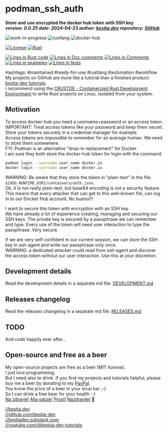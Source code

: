 [//]: # (auto_md_to_doc_comments segment start A)

# podman_ssh_auth

[//]: # (auto_cargo_toml_to_md start)

**Store and use encrypted the docker hub token with SSH key**  
***version: 0.0.25 date: 2024-04-23 author: [bestia.dev](https://bestia.dev) repository: [GitHub](https://github.com/CRUSTDE-ContainerizedRustDevEnv/podman_ssh_auth)***

 ![work-in-progress](https://img.shields.io/badge/work_in_progress-yellow)
 ![rustlang](https://img.shields.io/badge/rustlang-orange)
 ![docker-hub](https://img.shields.io/badge/docker_hub-orange)

[//]: # (auto_cargo_toml_to_md end)

  [![License](https://img.shields.io/badge/license-MIT-blue.svg)](https://github.com/CRUSTDE-ContainerizedRustDevEnv/podman_ssh_auth/blob/main/LICENSE)
  [![Rust](https://github.com/CRUSTDE-ContainerizedRustDevEnv/podman_ssh_auth/workflows/rust_fmt_auto_build_test/badge.svg)](https://github.com/CRUSTDE-ContainerizedRustDevEnv/podman_ssh_auth/)

[//]: # (auto_lines_of_code start)
[![Lines in Rust code](https://img.shields.io/badge/Lines_in_Rust-397-green.svg)](https://github.com/CRUSTDE-ContainerizedRustDevEnv/podman_ssh_auth/)
[![Lines in Doc comments](https://img.shields.io/badge/Lines_in_Doc_comments-224-blue.svg)](https://github.com/CRUSTDE-ContainerizedRustDevEnv/podman_ssh_auth/)
[![Lines in Comments](https://img.shields.io/badge/Lines_in_comments-62-purple.svg)](https://github.com/CRUSTDE-ContainerizedRustDevEnv/podman_ssh_auth/)
[![Lines in examples](https://img.shields.io/badge/Lines_in_examples-0-yellow.svg)](https://github.com/CRUSTDE-ContainerizedRustDevEnv/podman_ssh_auth/)
[![Lines in tests](https://img.shields.io/badge/Lines_in_tests-183-orange.svg)](https://github.com/CRUSTDE-ContainerizedRustDevEnv/podman_ssh_auth/)

[//]: # (auto_lines_of_code end)

Hashtags: #maintained #ready-for-use #rustlang #automation #workflow  
My projects on GitHub are more like a tutorial than a finished product: [bestia-dev tutorials](https://github.com/bestia-dev/tutorials_rust_wasm).  
I recommend using the [CRUSTDE - Containerized Rust Development Environment](https://github.com/CRUSTDE-ContainerizedRustDevEnv/crustde_cnt_img_pod) to write Rust projects on Linux, isolated from your system.  

## Motivation

To access docker-hub you need a username+password or an access token.  
IMPORTANT: Treat access tokens like your password and keep them secret. Store your tokens securely in a credential manager for example.  
Access tokens are impossible to remember for an average human. We need to store them somewhere.  
FYI: Podman is an alternative "drop-in replacement" for Docker.  
I am sure they both store the docker-hub token for login with the command:

```bash
podman login --username user_name docker.io
docker login --username user_name docker.io
```



WARNING: Be aware that they store the token in "plain-text" in the file: `${XDG_RUNTIME_DIR}/containers/auth.json`.  
Ok, it is not really plain-text, but base64 encoding is not a security feature.  
This means that every attacker that can get to this well-known file, can log in to our Docker Hub account. No bueno!!!

I want to secure this token with encryption with an SSH key.  
We have already a lot of experience creating, managing and securing our SSH keys. The private key is secured by a passphrase we can remember and type. Every use of the token will need user interaction to type the passphrase. Very secure.  

If we are very self-confident in our current session, we can store the SSH key in ssh-agent and write our passphrase only once.  
WARNING: a dedicated attacker could read from ssh-agent and discover the access token without our user interaction. Use this at your discretion.  

## Development details

Read the development details in a separate md file:
[DEVELOPMENT.md](DEVELOPMENT.md)

## Releases changelog

Read the releases changelog in a separate md file:
[RELEASES.md](RELEASES.md)

## TODO

And code happily ever after...

## Open-source and free as a beer

My open-source projects are free as a beer (MIT license).  
I just love programming.  
But I need also to drink. If you find my projects and tutorials helpful, please buy me a beer by donating to my [PayPal](https://paypal.me/LucianoBestia).  
You know the price of a beer in your local bar ;-)  
So I can drink a free beer for your health :-)  
[Na zdravje!](https://translate.google.com/?hl=en&sl=sl&tl=en&text=Na%20zdravje&op=translate) [Alla salute!](https://dictionary.cambridge.org/dictionary/italian-english/alla-salute) [Prost!](https://dictionary.cambridge.org/dictionary/german-english/prost) [Nazdravlje!](https://matadornetwork.com/nights/how-to-say-cheers-in-50-languages/) 🍻

[//bestia.dev](https://bestia.dev)  
[//github.com/bestia-dev](https://github.com/bestia-dev)  
[//bestiadev.substack.com](https://bestiadev.substack.com)  
[//youtube.com/@bestia-dev-tutorials](https://youtube.com/@bestia-dev-tutorials)  

[//]: # (auto_md_to_doc_comments segment end A)
